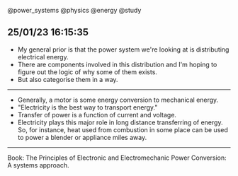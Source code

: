 @power_systems
@physics
@energy
@study

## 25/01/23 16:15:35

* My general prior is that the power system we're looking at is distributing electrical energy.
* There are components involved in this distribution and I'm hoping to figure out the logic of why some of them exists.
* But also categorise them in a way.

---

* Generally, a motor is some energy conversion to mechanical energy.
* "Electricity is the best way to transport energy."
* Transfer of power is a function of current and voltage.
* Electricity plays this major role in long distance transferring of energy. So, for instance, heat used from combustion
  in some place can be used to power a blender or appliance miles away.

---

Book: The Principles of Electronic and Electromechanic Power Conversion: A systems approach.
